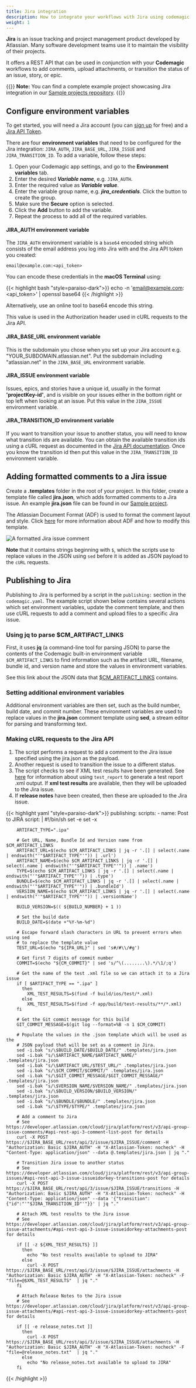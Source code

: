 ```yaml
---
title: Jira integration
description: How to integrate your workflows with Jira using codemagic.yaml
weight: 1
---
```


**Jira** is an issue tracking and project management product developed by Atlassian. Many software development teams use it to maintain the visibility of their projects. 

It offers a REST API that can be used in conjunction with your **Codemagic** workflows to add comments, upload attachments, or transition the status of an issue, story, or epic.

{{<notebox>}}
**Note:** You can find a complete example project showcasing Jira integration in our [Sample projects repository](https://github.com/codemagic-ci-cd/codemagic-sample-projects/tree/main/integrations/jira_integration_demo_project).
{{</notebox>}}

## Configure environment variables

To get started, you will need a Jira account (you can [sign up](https://www.atlassian.com/software/jira) for free) and a [Jira API Token](https://id.atlassian.com/manage-profile/security/api-tokens).


There are four **environment variables** that need to be configured for the Jira integration: `JIRA_AUTH`, `JIRA_BASE_URL`, `JIRA_ISSUE` and `JIRA_TRANSITION_ID`. To add a variable, follow these steps:

1. Open your Codemagic app settings, and go to the **Environment variables** tab.
2. Enter the desired **_Variable name_**, e.g. `JIRA_AUTH`.
3. Enter the required value as **_Variable value_**.
4. Enter the variable group name, e.g. **_jira_credentials_**. Click the button to create the group.
5. Make sure the **Secure** option is selected.
6. Click the **Add** button to add the variable.
7. Repeat the process to add all of the required variables.


#### JIRA_AUTH environment variable

The `JIRA_AUTH` environment variable is a `base64` encoded string which consists of the email address you log into Jira with and the Jira API token you created: 

`email@example.com:<api_token>`

You can encode these credentials in the **macOS Terminal** using:

{{< highlight bash "style=paraiso-dark">}}
echo -n 'email@example.com:<api_token>' | openssl base64
{{< /highlight >}}

Alternatively, use an online tool to base64 encode this string. 

This value is used in the Authorization header used in cURL requests to the Jira API.

#### JIRA_BASE_URL environment variable

This is the subdomain you chose when you set up your Jira account e.g. "YOUR_SUBDOMAIN.atlassian.net". Put the subdomain including "atlassian.net" in the `JIRA_BASE_URL` environment variable. 


#### JIRA_ISSUE environment variable

Issues, epics, and stories have a unique id, usually in the format **'projectKey-id'**, and is visible on your issues either in the bottom right or top left when looking at an issue. Put this value in the `JIRA_ISSUE` environment variable. 

#### JIRA_TRANSITION_ID environment variable

If you want to transition your issue to another status, you will need to know what transition ids are available. You can obtain the available transition ids using a cURL request as documented in the [Jira API documentation](https://developer.atlassian.com/cloud/jira/platform/rest/v3/api-group-issues/#api-rest-api-3-issue-issueidorkey-transitions-get). Once you know the transition id then put this value in the `JIRA_TRANSITION_ID` environment variable.



## Adding formatted comments to a Jira issue

Create a **.templates** folder in the root of your project. In this folder, create a template file called **jira.json**, which adds formatted comments to a Jira issue. An example **jira.json** file can be found in our [Sample project](https://github.com/codemagic-ci-cd/codemagic-sample-projects/blob/main/integrations/jira_integration_demo_project/.templates/jira.json).

The Atlassian Document Format (ADF) is used to format the comment layout and style. Click [here](https://developer.atlassian.com/cloud/jira/platform/apis/document/structure/) for more information about ADF and how to modify this template. 

![A formatted Jira issue comment](../uploads/jira_issue_comment.png)

**Note** that it contains strings beginning with `$`, which the scripts use to replace values in the JSON using `sed` before it is added as JSON payload to the `cURL` requests.



## Publishing to Jira

Publishing to Jira is performed by a script in the `publishing:` section in the `codemagic.yaml`. The example script shown below contains several actions which set environment variables, update the comment template, and then use cURL requests to add a comment and upload files to a specific Jira issue.

### Using jq to parse $CM_ARTIFACT_LINKS

First, it uses **jq** (a command-line tool for parsing JSON) to parse the contents of the Codemagic built-in environment variable `$CM_ARTIFACT_LINKS` to find information such as the artifact URL, filename, bundle id, and version name and store the values in environment variables.

See this link about the JSON data that [$CM_ARTIFACT_LINKS](../yaml-basic-configuration/environment-variables#artifact-links) contains.

### Setting additional environment variables

Additional environment variables are then set, such as the build number, build date, and commit number. These environment variables are used to replace values in the **jira.json** comment template using **sed**, a stream editor for parsing and transforming text.

### Making cURL requests to the Jira API 

1. The script performs a request to add a comment to the Jira issue specified using the jira.json as the payload.
2. Another request is used to transition the issue to a different status.
3. The script checks to see if XML test results have been generated. See [here](../testing-yaml/testing/) for information about using `test_report` to generate a test report .xml output. If **xml test results** are available, then they will be uploaded to the Jira issue.
4. If **release notes** have been created, then these are uploaded to the Jira issue.

{{< highlight yaml "style=paraiso-dark">}}
publishing:
  scripts:
    - name: Post to JIRA
      script: | 
        #!/bin/sh
        set -e
        set -x
        
        ARTIFACT_TYPE=".ipa" 
              
        # Get URL, Name, Bundle Id and Version name from $CM_ARTIFACT_LINKS
        ARTIFACT_URL=$(echo $CM_ARTIFACT_LINKS | jq -r '.[] | select(.name | endswith("'"$ARTIFACT_TYPE"'")) | .url')
        ARTIFACT_NAME=$(echo $CM_ARTIFACT_LINKS | jq -r '.[] | select(.name | endswith("'"$ARTIFACT_TYPE"'")) | .name')
        TYPE=$(echo $CM_ARTIFACT_LINKS | jq -r '.[] | select(.name | endswith("'"$ARTIFACT_TYPE"'")) | .type')
        BUNDLE=$(echo $CM_ARTIFACT_LINKS | jq -r '.[] | select(.name | endswith("'"$ARTIFACT_TYPE"'")) | .bundleId')
        VERSION_NAME=$(echo $CM_ARTIFACT_LINKS | jq -r '.[] | select(.name | endswith("'"$ARTIFACT_TYPE"'")) | .versionName')
              
        BUILD_VERSION=$(( ${BUILD_NUMBER} + 1 ))
              
        # Set the build date
        BUILD_DATE=$(date +"%Y-%m-%d")
              
        # Escape forward slash characters in URL to prevent errors when using sed
        # to replace the template value
        TEST_URL=$(echo "${IPA_URL}" | sed 's#/#\\/#g')
              
        # Get first 7 digits of commit number
        COMMIT=$(echo "${CM_COMMIT}" | sed 's/^\(........\).*/\1/;q')
              
        # Get the name of the test .xml file so we can attach it to a Jira issue
        if [ $ARTIFACT_TYPE == ".ipa" ]
          then
            XML_TEST_RESULTS=$(find -f build/ios/test/*.xml)
          else
            XML_TEST_RESULTS=$(find -f app/build/test-results/**/*.xml)
        fi  
        
        # Get the Git commit message for this build
        GIT_COMMIT_MESSAGE=$(git log --format=%B -n 1 $CM_COMMIT)
              
        # Populate the values in the .json template which will be used as the 
        # JSON payload that will be set as a comment in Jira.               
        sed -i.bak "s/\$BUILD_DATE/$BUILD_DATE/" .templates/jira.json
        sed -i.bak "s/\$ARTIFACT_NAME/$ARTIFACT_NAME/" .templates/jira.json
        sed -i.bak "s/\$ARTIFACT_URL/$TEST_URL/" .templates/jira.json
        sed -i.bak "s/\$CM_COMMIT/$COMMIT/" .templates/jira.json
        sed -i.bak "s/\$GIT_COMMIT_MESSAGE/$GIT_COMMIT_MESSAGE/" .templates/jira.json
        sed -i.bak "s/\$VERSION_NAME/$VERSION_NAME/" .templates/jira.json
        sed -i.bak "s/\$BUILD_VERSION/$BUILD_VERSION/" .templates/jira.json
        sed -i.bak "s/\$BUNDLE/$BUNDLE/" .templates/jira.json
        sed -i.bak "s/\$TYPE/$TYPE/" .templates/jira.json
        
        # Add a comment to Jira 
        # See https://developer.atlassian.com/cloud/jira/platform/rest/v3/api-group-issue-comments/#api-rest-api-3-comment-list-post for details
        curl -X POST https://$JIRA_BASE_URL/rest/api/3/issue/$JIRA_ISSUE/comment -H "Authorization: Basic $JIRA_AUTH" -H "X-Atlassian-Token: nocheck" -H "Content-Type: application/json" --data @.templates/jira.json | jq "."
              
        # Transition Jira issue to another status 
        # See https://developer.atlassian.com/cloud/jira/platform/rest/v3/api-group-issues/#api-rest-api-3-issue-issueidorkey-transitions-post for details
        curl -X POST https://$JIRA_BASE_URL/rest/api/3/issue/$JIRA_ISSUE/transitions -H "Authorization: Basic $JIRA_AUTH" -H "X-Atlassian-Token: nocheck" -H "Content-Type: application/json" --data '{"transition":{"id":"'"$JIRA_TRANSITION_ID"'"}}' | jq "."
              
        # Attach XML test results to the Jira issue 
        # See https://developer.atlassian.com/cloud/jira/platform/rest/v3/api-group-issue-attachments/#api-rest-api-3-issue-issueidorkey-attachments-post for details
              
        if [[ -z ${XML_TEST_RESULTS} ]]
          then
            echo "No test results available to upload to JIRA"
          else  
            curl -X POST https://$JIRA_BASE_URL/rest/api/3/issue/$JIRA_ISSUE/attachments -H "Authorization: Basic $JIRA_AUTH" -H "X-Atlassian-Token: nocheck" -F "file=@$XML_TEST_RESULTS"  | jq "."
        fi
        
        # Attach Release Notes to the Jira issue 
        # See https://developer.atlassian.com/cloud/jira/platform/rest/v3/api-group-issue-attachments/#api-rest-api-3-issue-issueidorkey-attachments-post for details
              
        if [[ -e release_notes.txt ]]
          then 
            curl -X POST https://$JIRA_BASE_URL/rest/api/3/issue/$JIRA_ISSUE/attachments -H "Authorization: Basic $JIRA_AUTH" -H "X-Atlassian-Token: nocheck" -F "file=@release_notes.txt"  | jq "."
          else
            echo "No release_notes.txt available to upload to JIRA"
        fi  

{{< /highlight >}}
